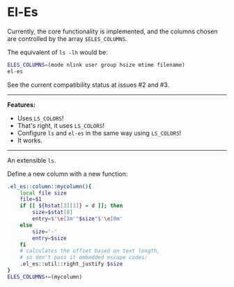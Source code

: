 # El-Es

Currently, the core functionality is implemented,
and the columns chosen are controlled by the array `$ELES_COLUMNS`.

The equivalent of `ls -lh` would be:
```zsh
ELES_COLUMNS=(mode nlink user group hsize mtime filename)
el-es
```

See the current compatibility status at issues #2 and #3.

---

**Features:**

- Uses `LS_COLORS`!
- That's right, it uses `LS_COLORS`!
- Configure `ls` and `el-es` in the same way using `LS_COLORS`!
- It works.

---

An extensible `ls`.

Define a new column with a new function:

```zsh
.el_es::column::mycolumn(){
	local file size
	file=$1
	if [[ ${hstat[3][1]} = d ]]; then
		size=$stat[8]
		entry=$'\e[1m'"$size"$'\e[0m'
	else
		size='-'
		entry=$size
	fi
	# calculates the offset based on text length,
	# so don't pass it embedded escape codes:
	.el_es::util::right_justify $size
}
ELES_COLUMNS+=(mycolumn)
```
